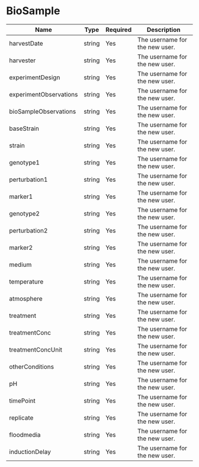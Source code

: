 # BioSample

Name                     | Type  | Required  | Description
-------------------------|-------|-----------|--------------------------------
harvestDate              | string | Yes      | The username for the new user.
harvester                | string | Yes      | The username for the new user.
experimentDesign         | string | Yes      | The username for the new user.
experimentObservations   | string | Yes      | The username for the new user.
bioSampleObservations    | string | Yes      | The username for the new user.
baseStrain               | string | Yes      | The username for the new user.
strain                   | string | Yes      | The username for the new user.
genotype1                | string | Yes      | The username for the new user.
perturbation1            | string | Yes      | The username for the new user.
marker1                  | string | Yes      | The username for the new user.
genotype2                | string | Yes      | The username for the new user.
perturbation2            | string | Yes      | The username for the new user.
marker2                  | string | Yes      | The username for the new user.
medium                   | string | Yes      | The username for the new user.
temperature              | string | Yes      | The username for the new user.
atmosphere               | string | Yes      | The username for the new user.
treatment                | string | Yes      | The username for the new user.
treatmentConc            | string | Yes      | The username for the new user.
treatmentConcUnit        | string | Yes      | The username for the new user.
otherConditions          | string | Yes      | The username for the new user.
pH                       | string | Yes      | The username for the new user.
timePoint                | string | Yes      | The username for the new user.
replicate                | string | Yes      | The username for the new user.
floodmedia               | string | Yes      | The username for the new user.
inductionDelay           | string | Yes      | The username for the new user.
